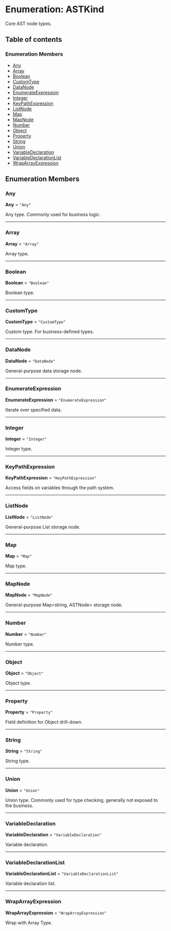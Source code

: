 # Enumeration: ASTKind

Core AST node types.

## Table of contents

### Enumeration Members

* [Any](/en/auto-docs/variable-core/enums/ASTKind.md#any)
* [Array](/en/auto-docs/variable-core/enums/ASTKind.md#array)
* [Boolean](/en/auto-docs/variable-core/enums/ASTKind.md#boolean)
* [CustomType](/en/auto-docs/variable-core/enums/ASTKind.md#customtype)
* [DataNode](/en/auto-docs/variable-core/enums/ASTKind.md#datanode)
* [EnumerateExpression](/en/auto-docs/variable-core/enums/ASTKind.md#enumerateexpression)
* [Integer](/en/auto-docs/variable-core/enums/ASTKind.md#integer)
* [KeyPathExpression](/en/auto-docs/variable-core/enums/ASTKind.md#keypathexpression)
* [ListNode](/en/auto-docs/variable-core/enums/ASTKind.md#listnode)
* [Map](/en/auto-docs/variable-core/enums/ASTKind.md#map)
* [MapNode](/en/auto-docs/variable-core/enums/ASTKind.md#mapnode)
* [Number](/en/auto-docs/variable-core/enums/ASTKind.md#number)
* [Object](/en/auto-docs/variable-core/enums/ASTKind.md#object)
* [Property](/en/auto-docs/variable-core/enums/ASTKind.md#property)
* [String](/en/auto-docs/variable-core/enums/ASTKind.md#string)
* [Union](/en/auto-docs/variable-core/enums/ASTKind.md#union)
* [VariableDeclaration](/en/auto-docs/variable-core/enums/ASTKind.md#variabledeclaration)
* [VariableDeclarationList](/en/auto-docs/variable-core/enums/ASTKind.md#variabledeclarationlist)
* [WrapArrayExpression](/en/auto-docs/variable-core/enums/ASTKind.md#wraparrayexpression)

## Enumeration Members

### Any

**Any** = `"Any"`

Any type.
Commonly used for business logic.

***

### Array

**Array** = `"Array"`

Array type.

***

### Boolean

**Boolean** = `"Boolean"`

Boolean type.

***

### CustomType

**CustomType** = `"CustomType"`

Custom type.
For business-defined types.

***

### DataNode

**DataNode** = `"DataNode"`

General-purpose data storage node.

***

### EnumerateExpression

**EnumerateExpression** = `"EnumerateExpression"`

Iterate over specified data.

***

### Integer

**Integer** = `"Integer"`

Integer type.

***

### KeyPathExpression

**KeyPathExpression** = `"KeyPathExpression"`

Access fields on variables through the path system.

***

### ListNode

**ListNode** = `"ListNode"`

General-purpose List<ASTNode> storage node.

***

### Map

**Map** = `"Map"`

Map type.

***

### MapNode

**MapNode** = `"MapNode"`

General-purpose Map\<string, ASTNode> storage node.

***

### Number

**Number** = `"Number"`

Number type.

***

### Object

**Object** = `"Object"`

Object type.

***

### Property

**Property** = `"Property"`

Field definition for Object drill-down.

***

### String

**String** = `"String"`

String type.

***

### Union

**Union** = `"Union"`

Union type.
Commonly used for type checking, generally not exposed to the business.

***

### VariableDeclaration

**VariableDeclaration** = `"VariableDeclaration"`

Variable declaration.

***

### VariableDeclarationList

**VariableDeclarationList** = `"VariableDeclarationList"`

Variable declaration list.

***

### WrapArrayExpression

**WrapArrayExpression** = `"WrapArrayExpression"`

Wrap with Array Type.
